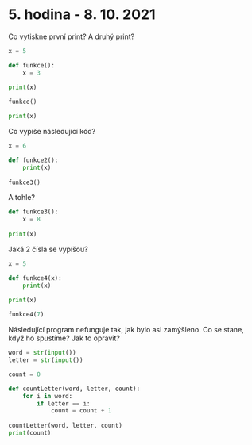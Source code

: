 # 5. hodina - 8. 10. 2021

Co vytiskne první print? A druhý print?
``` python
x = 5

def funkce():
    x = 3
    
print(x)

funkce()

print(x)

```

Co vypíše následující kód?
``` python
x = 6

def funkce2():
    print(x)
    
funkce3()


```


A tohle?
``` python
def funkce3():
    x = 8
    
print(x)

```

Jaká 2 čísla se vypíšou?
``` python
x = 5

def funkce4(x):
    print(x)
    
print(x)

funkce4(7)

```


Následující program nefunguje tak, jak bylo asi zamýšleno. Co se stane, když ho spustíme? Jak to opravit?
``` python
word = str(input()) 
letter = str(input()) 

count = 0 

def countLetter(word, letter, count): 
    for i in word: 
        if letter == i: 
            count = count + 1 
 
countLetter(word, letter, count) 
print(count)
```
